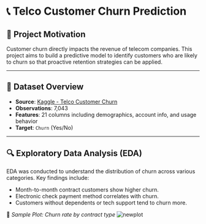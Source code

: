 # 📞 Telco Customer Churn Prediction

## 🧠 Project Motivation

Customer churn directly impacts the revenue of telecom companies. This project aims to build a predictive model to identify customers who are likely to churn so that proactive retention strategies can be applied.

---

## 🧾 Dataset Overview

- **Source**: [Kaggle - Telco Customer Churn](https://www.kaggle.com/datasets/blastchar/telco-customer-churn)
- **Observations**: 7,043
- **Features**: 21 columns including demographics, account info, and usage behavior
- **Target**: `Churn` (Yes/No)

---

## 🔍 Exploratory Data Analysis (EDA)

EDA was conducted to understand the distribution of churn across various categories. Key findings include:

- Month-to-month contract customers show higher churn.
- Electronic check payment method correlates with churn.
- Customers without dependents or tech support tend to churn more.

📌 *Sample Plot: Churn rate by contract type*
![newplot](https://github.com/user-attachments/assets/c0e8abaf-b2e3-4c0e-b8aa-432a94307a4e)
